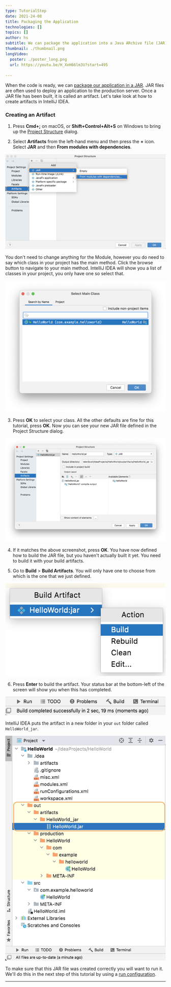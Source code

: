 ```yaml
---
type: TutorialStep
date: 2021-24-08
title: Packaging the Application
technologies: []
topics: []
author: hs
subtitle: We can package the application into a Java ARchive file (JAR).
thumbnail: ./thumbnail.png
longVideo:
  poster: ./poster_long.png
  url: https://youtu.be/H_XxH66lm3U?start=495

---
```


When the code is ready, we can [package our application in a JAR](https://www.jetbrains.com/help/idea/compiling-applications.html#package_into_jar). JAR files are often used to deploy an application to the production server. Once a JAR file has been built, it is called an artifact. Let's take look at how to create artifacts in IntelliJ IDEA. 

### Creating an Artifact

1) Press **Cmd+;** on macOS, or **Shift+Control+Alt+S** on Windows to bring up the [Project Structure](https://www.jetbrains.com/help/idea/project-structure-dialog.html) dialog.


2) Select **Artifacts** from the left-hand menu and then press the **+** icon. Select **JAR** and then **From modules with dependencies**. 

![Selecting a JAR file to build](jar-modules-dependencies.png)

You don't need to change anything for the Module, however you do need to say which class in your project has the main method. Click the browse button to navigate to your main method. IntelliJ IDEA will show you a list of classes in your project, you only have one so select that. 

![Main class selected for JAR](main-class.png)

3) Press **OK** to select your class. All the other defaults are fine for this tutorial, press **OK**. Now you can see your new JAR file defined in the Project Structure dialog. 

![Hello World JAR in the Project Structure dialog](hello-world-jar.png)

4) If it matches the above screenshot, press **OK**. You have now defined how to build the JAR file, but you haven't actually built it yet. You need to build it with your build artifacts.


5) Go to **Build** > **Build Artifacts**. You will only have one to choose from which is the one that we just defined.

![Build artifacts](build-artifacts.png)

6) Press **Enter** to build the artifact. Your status bar at the bottom-left of the screen will show you when this has completed. 

![Status bar](status-bar.png)

IntelliJ IDEA puts the artifact in a new folder in your `out` folder called `HelloWorld_jar`. 

![Project window artifact](project-window-artifact.png)

To make sure that this JAR file was created correctly you will want to run it. We'll do this in the next step of this tutorial by using a [run configuration](https://www.jetbrains.com/help/idea/run-debug-configuration.html).

---